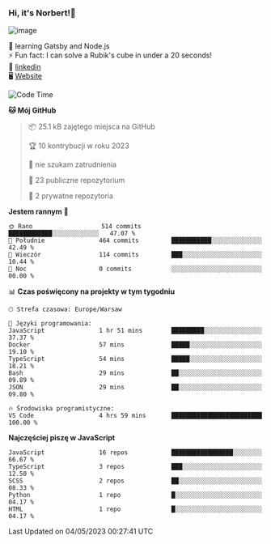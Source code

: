 ### Hi, it's Norbert!👋

![image](https://i.imgur.com/y3Fbv48.png)


🧠 learning Gatsby and Node.js <br>
⚡ Fun fact: I can solve a Rubik's cube in under a 20 seconds! <br>
👔 [linkedin](https://www.linkedin.com/in/norbert-%C5%82uszkiewicz-75b0891b3/) <br>
🖥 [Website](https://norbertluszkiewicz.pl/)<br>


<!--START_SECTION:waka-->
![Code Time](http://img.shields.io/badge/Code%20Time-2%2C023%20hrs-blue)

**🐱 Mój GitHub** 

> 📦 25.1 kB zajętego miejsca na GitHub 
 > 
> 🏆 10 kontrybucji w roku 2023
 > 
> 🚫 nie szukam zatrudnienia
 > 
> 📜 23 publiczne repozytorium 
 > 
> 🔑 2 prywatne repozytoria 
 > 
**Jestem rannym 🐤** 

```text
🌞 Rano                   514 commits         ████████████░░░░░░░░░░░░░   47.07 % 
🌆 Południe               464 commits         ███████████░░░░░░░░░░░░░░   42.49 % 
🌃 Wieczór                114 commits         ███░░░░░░░░░░░░░░░░░░░░░░   10.44 % 
🌙 Noc                    0 commits           ░░░░░░░░░░░░░░░░░░░░░░░░░   00.00 % 
```


📊 **Czas poświęcony na projekty w tym tygodniu** 

```text
🕑︎ Strefa czasowa: Europe/Warsaw

💬 Języki programowania: 
JavaScript               1 hr 51 mins        █████████░░░░░░░░░░░░░░░░   37.37 % 
Docker                   57 mins             █████░░░░░░░░░░░░░░░░░░░░   19.10 % 
TypeScript               54 mins             █████░░░░░░░░░░░░░░░░░░░░   18.21 % 
Bash                     29 mins             ██░░░░░░░░░░░░░░░░░░░░░░░   09.89 % 
JSON                     29 mins             ██░░░░░░░░░░░░░░░░░░░░░░░   09.80 % 

🔥 Środowiska programistyczne: 
VS Code                  4 hrs 59 mins       █████████████████████████   100.00 % 
```

**Najczęściej piszę w JavaScript** 

```text
JavaScript               16 repos            █████████████████░░░░░░░░   66.67 % 
TypeScript               3 repos             ███░░░░░░░░░░░░░░░░░░░░░░   12.50 % 
SCSS                     2 repos             ██░░░░░░░░░░░░░░░░░░░░░░░   08.33 % 
Python                   1 repo              █░░░░░░░░░░░░░░░░░░░░░░░░   04.17 % 
HTML                     1 repo              █░░░░░░░░░░░░░░░░░░░░░░░░   04.17 % 
```




 Last Updated on 04/05/2023 00:27:41 UTC
<!--END_SECTION:waka-->
